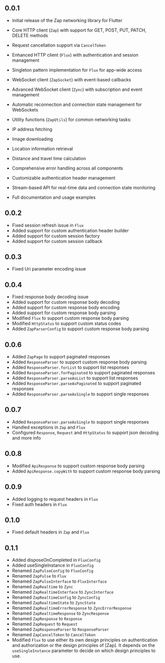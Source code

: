 ## 0.0.1

- Initial release of the Zap networking library for Flutter
- Core HTTP client (`Zap`) with support for GET, POST, PUT, PATCH, DELETE methods
- Request cancellation support via `CancelToken`
- Enhanced HTTP client (`Flux`) with authentication and session management
- Singleton pattern implementation for `Flux` for app-wide access
- WebSocket client (`ZapSocket`) with event-based callbacks
- Advanced WebSocket client (`Zync`) with subscription and event management
- Automatic reconnection and connection state management for WebSockets
- Utility functions (`ZapUtils`) for common networking tasks:

- IP address fetching
- Image downloading
- Location information retrieval
- Distance and travel time calculation



- Comprehensive error handling across all components
- Customizable authentication header management
- Stream-based API for real-time data and connection state monitoring
- Full documentation and usage examples

## 0.0.2

- Fixed session refresh issue in `Flux`
- Added support for custom authentication header builder
- Added support for custom session factory
- Added support for custom session callback

## 0.0.3

- Fixed Uri parameter encoding issue

## 0.0.4

- Fixed response body decoding issue
- Added support for custom response body decoding
- Added support for custom response body encoding
- Added support for custom response body parsing
- Modified `Flux` to support custom response body parsing
- Modified `HttpStatus` to support custom status codes
- Added `ZapParserConfig` to support custom response body parsing

## 0.0.6

- Added `ZapPage` to support paginated responses
- Added `ResponseParser` to support custom response body parsing
- Added `ResponseParser.forList` to support list responses
- Added `ResponseParser.forPaginated` to support paginated responses
- Added `ResponseParser.parseAsList` to support list responses
- Added `ResponseParser.parseAsPaginated` to support paginated responses
- Added `ResponseParser.parseAsSingle` to support single responses

## 0.0.7

- Added `ResponseParser.parseAsSingle` to support single responses
- Handled exceptions in `Zap` and `Flux`
- Configured `Response`, `Request` and `HttpStatus` to support json decoding and more info

## 0.0.8

- Modified `ApiResponse` to support custom response body parsing
- Added `ApiResponse.copyWith` to support custom response body parsing

## 0.0.9

- Added logging to request headers in `Flux`
- Fixed auth headers in `Flux`

## 0.1.0

- Fixed default headers in `Zap` and `Flux`

## 0.1.1

- Added disposeOnCompleted in `FluxConfig`
- Added useSingleInstance in `FluxConfig`
- Renamed `ZapPulseConfig` to `FluxConfig`
- Renamed `ZapPulse` to `Flux`
- Renamed `ZapPulseInterface` to `FluxInterface`
- Renamed `ZapRealtime` to `Zync`
- Renamed `ZapRealtimeInterface` to `ZyncInterface`
- Renamed `ZapRealtimeConfig` to `ZyncConfig`
- Renamed `ZapRealtimeState` to `ZyncState`
- Renamed `ZapRealtimeErrorResponse` to `ZyncErrorResponse`
- Renamed `ZapRealtimeResponse` to `ZyncResponse`
- Renamed `ZapResponse` to `Response`
- Renamed `ZapRequest` to `Request`
- Renamed `ZapResponseParser` to `ResponseParser`
- Renamed `ZapCancelToken` to `CancelToken`
- Modified `Flux` to use either its own design principles on authentication and authorization or the design principles of [Zap]. It depends on the `useSingleInstance` parameter to decide on which design principles to use.